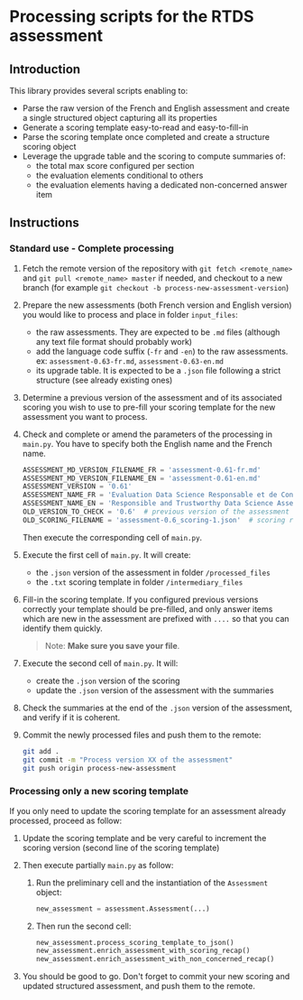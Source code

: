 # Processing scripts for the RTDS assessment

## Introduction

This library provides several scripts enabling to:

- Parse the raw version of the French and English assessment and create a single structured object capturing all its properties
- Generate a scoring template easy-to-read and easy-to-fill-in
- Parse the scoring template once completed and create a structure scoring object
- Leverage the upgrade table and the scoring to compute summaries of:
  - the total max score configured per section
  - the evaluation elements conditional to others
  - the evaluation elements having a dedicated non-concerned answer item
  
## Instructions

### Standard use - Complete processing

1. Fetch the remote version of the repository with `git fetch <remote_name>` and `git pull <remote_name> master` if needed, and checkout to a new branch (for example `git checkout -b process-new-assessment-version`)

1. Prepare the new assessments (both French version and English version) you would like to process and place in folder `input_files`:

   - the raw assessments. They are expected to be `.md` files (although any text file format should probably work)
   - add the language code suffix (`-fr` and `-en`) to the raw assessments. ex: `assessment-0.63-fr.md`, `assessment-0.63-en.md`
   - its upgrade table. It is expected to be a `.json` file following a strict structure (see already existing ones)

1. Determine a previous version of the assessment and of its associated scoring you wish to use to pre-fill your scoring template for the new assessment you want to process.

1. Check and complete or amend the parameters of the processing in `main.py`. You have to specify both the English name and the French name.

   ```python
   ASSESSMENT_MD_VERSION_FILENAME_FR = 'assessment-0.61-fr.md'
   ASSESSMENT_MD_VERSION_FILENAME_EN = 'assessment-0.61-en.md'
   ASSESSMENT_VERSION = '0.61'
   ASSESSMENT_NAME_FR = 'Evaluation Data Science Responsable et de Confiance'
   ASSESSMENT_NAME_EN = 'Responsible and Trustworthy Data Science Assessment'
   OLD_VERSION_TO_CHECK = '0.6'  # previous version of the assessment
   OLD_SCORING_FILENAME = 'assessment-0.6_scoring-1.json'  # scoring reference of the previous version 
   ```

   Then execute the corresponding cell of `main.py`.

1. Execute the first cell of `main.py`. It will create:

   - the `.json` version of the assessment in folder `/processed_files`
   - the `.txt` scoring template in folder `/intermediary_files`

1. Fill-in the scoring template. If you configured previous versions correctly your template should be pre-filled, and only answer items which are new in the assessment are prefixed with `....` so that you can identify them quickly.

   > Note: **Make sure you save your file**.

1. Execute the second cell of `main.py`. It will:

   - create the `.json` version of the scoring
   - update the `.json` version of the assessment with the summaries

1. Check the summaries at the end of the `.json` version of the assessment, and verify if it is coherent.

1. Commit the newly processed files and push them to the remote:

   ```bash
   git add .
   git commit -m "Process version XX of the assessment"
   git push origin process-new-assessment
   ```

### Processing only a new scoring template

If you only need to update the scoring template for an assessment already processed, proceed as follow:

1. Update the scoring template and be very careful to increment the scoring version (second line of the scoring template)

1. Then execute partially `main.py` as follow:

   1. Run the preliminary cell and the instantiation of the `Assessment` object:

      ```python
      new_assessment = assessment.Assessment(...)
      ```

   1. Then run the second cell:

      ```python
      new_assessment.process_scoring_template_to_json()
      new_assessment.enrich_assessment_with_scoring_recap()
      new_assessment.enrich_assessment_with_non_concerned_recap()
      ```

1. You should be good to go. Don't forget to commit your new scoring and updated structured assessment, and push them to the remote.
